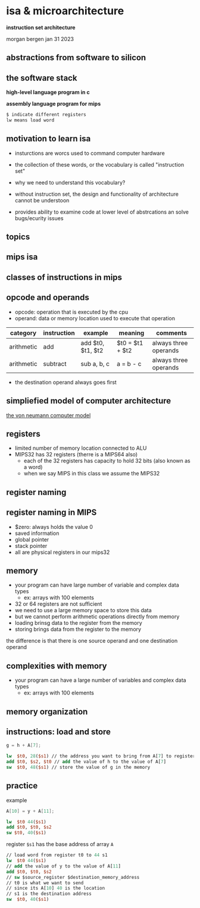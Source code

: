 # isa & microarchitecture

**instruction set architecture**

morgan bergen
jan 31 2023


## abstractions from software to silicon

## the software stack

**high-level language program in c**

**assembly language program for mips**
```c
$ indicate different registers
lw means load word
```

## motivation to learn isa

- insturctions are worcs used to command computer hardware
- the collection of these words, or the vocabulary is called "instruction set"
- why we need to understand this vocabulary?

- without instruction set, the design and functionality of architecture cannot be understoon
- provides ability to examine code at lower level of abstrcations an solve bugs/ecurity issues

## topics

## mips isa

## classes of instructions in mips

## opcode and operands

- opcode:  operation that is executed by the cpu
- operand:  data or memory location used to execute that operation

| category | instruction | example | meaning | comments
| --- | --- | --- | --- | --- |
| arithmetic | add | add $t0, $t1, $t2 | $t0 = $t1 + $t2 | always three operands|
| arithmetic | subtract | sub a, b, c | a = b - c | always three operands|

- the destination operand always goes first

## simpliefied model of computer architecture

[the von neumann computer model](https://en.wikipedia.org/wiki/Von_Neumann_architecture)

## registers

- limited number of memory location connected to ALU
- MIPS32 has 32 registers (therre is a MIPS64 also)
    - each of the 32 registers has capacity to hold 32 bits (also known as a word)
    - when we say MIPS in this class we assume the MIPS32

## register naming

## register naming in MIPS

- $zero:  always holds the value 0
- saved information
- global pointer
- stack pointer
- all are physical registers in our mips32

## memory

- your program can have large number of variable and complex data types
    - ex:  arrays with 100 elements
- 32 or 64 registers are not sufficient
- we need to use a large memory space to store this data
- but we cannot perform arithmetic operations directly from memory
- loading brinsg data to the register from the memory
- storing brings data from the register to the memory

the difference is that there is one source operand and one destination operand

## complexities with memory

- your program can have a large number of variables and complex data types
    - ex:  arrays with 100 elements


## memory organization

## instructions:  load and store

```c
g = h + A[7];
```

```MIPS
lw  $t0, 28($s1) // the address you want to bring from A[7] to register s1
add $t0, $s2, $t0 // add the value of h to the value of A[7]
sw  $t0, 48($s1) // store the value of g in the memory
```

## practice

example 

```c
A[10] = y + A[11];
```
```MIPS
lw  $t0 44($s1)
add $t0, $t0, $s2
sw $t0, 40($s1)
```

register `$s1` has the base address of array `A`

```MIPS
// load word from register t0 to 44 s1
lw  $t0 44($s1)
// add the value of y to the value of A[11]
add $t0, $t0, $s2
// sw $source_register $destination_memory_address
// t0 is what we want to send
// since its A[10] 40 is the location
// s1 is the destination address
sw  $t0, 40($s1)
```
